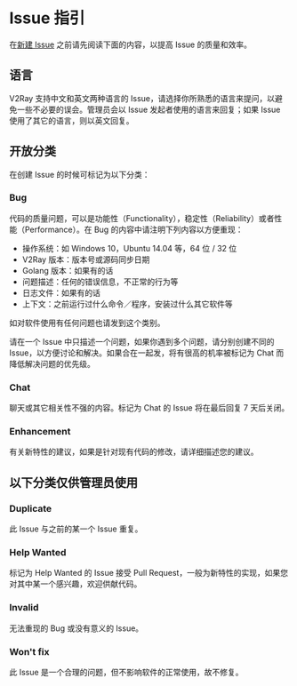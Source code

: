 # Issue 指引

在[新建 Issue](https://github.com/v2ray/v2ray-core/issues) 之前请先阅读下面的内容，以提高 Issue 的质量和效率。

## 语言
V2Ray 支持中文和英文两种语言的 Issue，请选择你所熟悉的语言来提问，以避免一些不必要的误会。管理员会以 Issue 发起者使用的语言来回复；如果 Issue 使用了其它的语言，则以英文回复。

## 开放分类
在创建 Issue 的时候可标记为以下分类： 

### Bug
代码的质量问题，可以是功能性（Functionality），稳定性（Reliability）或者性能（Performance）。在 Bug 的内容中请注明下列内容以方便重现：

* 操作系统：如 Windows 10，Ubuntu 14.04 等，64 位 / 32 位
* V2Ray 版本：版本号或源码同步日期
* Golang 版本：如果有的话
* 问题描述：任何的错误信息，不正常的行为等
* 日志文件：如果有的话
* 上下文：之前运行过什么命令／程序，安装过什么其它软件等

如对软件使用有任何问题也请发到这个类别。

请在一个 Issue 中只描述一个问题，如果你遇到多个问题，请分别创建不同的 Issue，以方便讨论和解决。如果合在一起发，将有很高的机率被标记为 Chat 而降低解决问题的优先级。

### Chat
聊天或其它相关性不强的内容。标记为 Chat 的 Issue 将在最后回复 7 天后关闭。

### Enhancement
有关新特性的建议，如果是针对现有代码的修改，请详细描述您的建议。

## 以下分类仅供管理员使用
### Duplicate
此 Issue 与之前的某一个 Issue 重复。

### Help Wanted
标记为 Help Wanted 的 Issue 接受 Pull Request，一般为新特性的实现，如果您对其中某一个感兴趣，欢迎供献代码。

### Invalid
无法重现的 Bug 或没有意义的 Issue。

### Won't fix
此 Issue 是一个合理的问题，但不影响软件的正常使用，故不修复。

